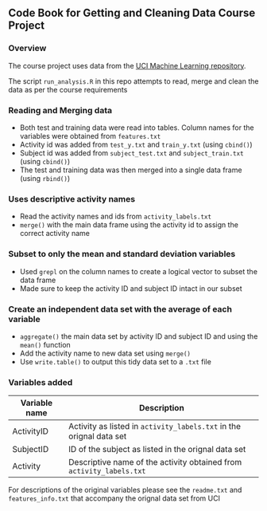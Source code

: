 ## Code Book for Getting and Cleaning Data Course Project

### Overview

The course project uses data from the [UCI Machine Learning repository](http://archive.ics.uci.edu/ml/datasets/Human+Activity+Recognition+Using+Smartphones).

The script `run_analysis.R` in this repo attempts to read, merge and clean the data as per the course requirements

### Reading and Merging data

* Both test and training data were read into tables. Column names for the variables were obtained from `features.txt`
* Activity id was added from `test_y.txt` and `train_y.txt` (using `cbind()`)
* Subject id was added from `subject_test.txt` and `subject_train.txt` (using `cbind()`)
* The test and training data was then merged into a single data frame (using `rbind()`)

### Uses descriptive activity names

* Read the activity names and ids from `activity_labels.txt`
* `merge()` with the main data frame using the activity id to assign the correct activity name

### Subset to only the mean and standard deviation variables

* Used `grepl` on the column names to create a logical vector to subset the data frame
* Made sure to keep the activity ID and subject ID intact in our subset

### Create an independent data set with the average of each variable

* `aggregate()` the main data set by activity ID and subject ID and using the `mean()` function
* Add the activity name to new data set using `merge()`
* Use `write.table()` to output this tidy data set to a `.txt` file

### Variables added
Variable name | Description
------------- | -------------
ActivityID  | Activity as listed in `activity_labels.txt` in the orignal data set
SubjectID  | ID of the subject as listed in the orignal data set
Activity | Descriptive name of the activity obtained from `activity_labels.txt`

For descriptions of the original variables please see the `readme.txt` and `features_info.txt` that accompany the orignal data set from UCI
